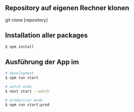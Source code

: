 ## Repository auf eigenen Rechner klonen

git clone [repository]

## Installation aller packages

```bash
$ npm install
```

## Ausführung der App im 

```bash
# development
$ npm run start

# watch mode
$ nest start --watch

# production mode
$ npm run start:prod
```